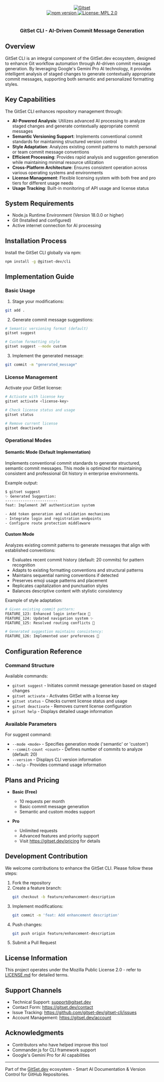 <div align="center">
    <a href="https://github.com/gitset-dev/gitset-desktop" target="_blank">
        <img src="https://github.com/imprvhub/gitset/blob/main/public/favicon-114-precomposed.png" alt="Gitset" />
    </a>
    <br>
    <a href="https://badge.fury.io/js/@gitset-dev%2Fcli">
        <img src="https://img.shields.io/npm/v/@gitset-dev/cli?color=%237BFEF5" alt="npm version" />
    </a>
    <a href="https://opensource.org/licenses/MPL-2.0">
        <img src="https://img.shields.io/badge/License-MPL_2.0-%237BFEF5" alt="License: MPL 2.0" />
    </a>
    <br>
    <br>
    <h3>
        GitSet CLI - AI-Driven Commit Message Generation
    </h3>
</div>

## Overview

GitSet CLI is an integral component of the GitSet.dev ecosystem, designed to enhance Git workflow automation through AI-driven commit message generation. By leveraging Google's Gemini Pro AI technology, it provides intelligent analysis of staged changes to generate contextually appropriate commit messages, supporting both semantic and personalized formatting styles.

## Key Capabilities

The GitSet CLI enhances repository management through:

- **AI-Powered Analysis**: Utilizes advanced AI processing to analyze staged changes and generate contextually appropriate commit messages
- **Semantic Versioning Support**: Implements conventional commit standards for maintaining structured version control
- **Style Adaptation**: Analyzes existing commit patterns to match personal or team commit message conventions
- **Efficient Processing**: Provides rapid analysis and suggestion generation while maintaining minimal resource utilization
- **Cross-Platform Architecture**: Ensures consistent operation across various operating systems and environments
- **License Management**: Flexible licensing system with both free and pro tiers for different usage needs
- **Usage Tracking**: Built-in monitoring of API usage and license status

## System Requirements

- Node.js Runtime Environment (Version 18.0.0 or higher)
- Git (Installed and configured)
- Active internet connection for AI processing

## Installation Process

Install the GitSet CLI globally via npm:

```bash
npm install -g @gitset-dev/cli
```

## Implementation Guide

### Basic Usage

1. Stage your modifications:
```bash
git add .
```

2. Generate commit message suggestions:
```bash
# Semantic versioning format (default)
gitset suggest

# Custom formatting style
gitset suggest --mode custom
```

3. Implement the generated message:
```bash
git commit -m "generated_message"
```

### License Management

Activate your GitSet license:
```bash
# Activate with license key
gitset activate <license-key>

# Check license status and usage
gitset status

# Remove current license
gitset deactivate
```

### Operational Modes

#### Semantic Mode (Default Implementation)
Implements conventional commit standards to generate structured, semantic commit messages. This mode is optimized for maintaining consistent and professional Git history in enterprise environments.

Example output:
```bash
$ gitset suggest
✨ Generated Suggestion:
------------------------
feat: Implement JWT authentication system

- Add token generation and validation mechanisms
- Integrate login and registration endpoints
- Configure route protection middleware
```

#### Custom Mode
Analyzes existing commit patterns to generate messages that align with established conventions:

- Evaluates recent commit history (default: 20 commits) for pattern recognition
- Adapts to existing formatting conventions and structural patterns
- Maintains sequential naming conventions if detected
- Preserves emoji usage patterns and placement
- Replicates capitalization and punctuation styles
- Balances descriptive content with stylistic consistency

Example of style adaptation:
```bash
# Given existing commit pattern:
FEATURE_123: Enhanced login interface 🚀
FEATURE_124: Updated navigation system ✨
FEATURE_125: Resolved routing conflicts 🔧

# Generated suggestion maintains consistency:
FEATURE_126: Implemented user preferences 🎯
```

## Configuration Reference

### Command Structure

Available commands:
- `gitset suggest` - Initiates commit message generation based on staged changes
- `gitset activate` - Activates GitSet with a license key
- `gitset status` - Checks current license status and usage
- `gitset deactivate` - Removes current license configuration
- `gitset help` - Displays detailed usage information

### Available Parameters

For suggest command:
- `--mode <mode>` - Specifies generation mode ('semantic' or 'custom')
- `--commit-count <count>` - Defines number of commits to analyze (default: 20)
- `--version` - Displays CLI version information
- `--help` - Provides command usage information

## Plans and Pricing

- **Basic (Free)**
  - 10 requests per month
  - Basic commit message generation
  - Semantic and custom modes support

- **Pro**
  - Unlimited requests
  - Advanced features and priority support
  - Visit https://gitset.dev/pricing for details

## Development Contribution

We welcome contributions to enhance the GitSet CLI. Please follow these steps:

1. Fork the repository
2. Create a feature branch:
   ```bash
   git checkout -b feature/enhancement-description
   ```
3. Implement modifications:
   ```bash
   git commit -m 'feat: Add enhancement description'
   ```
4. Push changes:
   ```bash
   git push origin feature/enhancement-description
   ```
5. Submit a Pull Request

## License Information

This project operates under the Mozilla Public License 2.0 - refer to [LICENSE.md](LICENSE.md) for detailed terms.

## Support Channels

- Technical Support: support@gitset.dev
- Contact Form: https://gitset.dev/contact
- Issue Tracking: https://github.com/gitset-dev/gitset-cli/issues
- Account Management: https://gitset.dev/account

## Acknowledgments

- Contributors who have helped improve this tool
- Commander.js for CLI framework support
- Google's Gemini Pro for AI capabilities

---

Part of the [GitSet.dev](https://gitset.dev) ecosystem - Smart AI Documentation & Version Control for GitHub Repositories.
